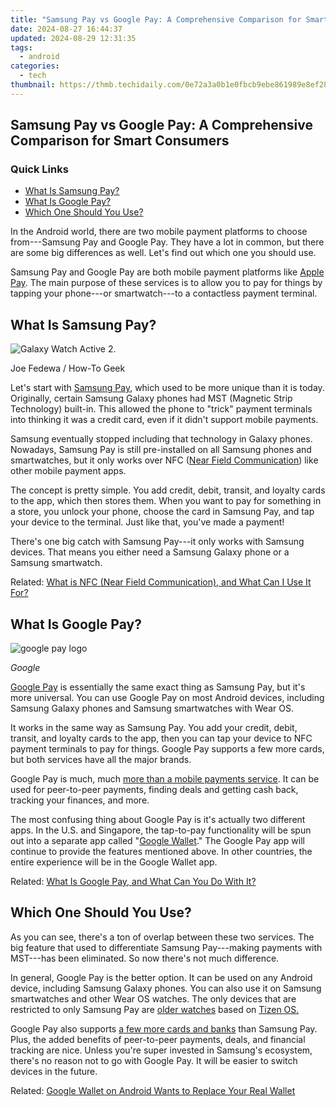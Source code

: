 ```yaml
---
title: "Samsung Pay vs Google Pay: A Comprehensive Comparison for Smart Consumers"
date: 2024-08-27 16:44:37
updated: 2024-08-29 12:31:35
tags:
  - android
categories:
  - tech
thumbnail: https://thmb.techidaily.com/0e72a3a0b1e0fbcb9ebe861989e8ef2804120ce5c4aff1602144d59f4707b3ef.jpg
---
```


## Samsung Pay vs Google Pay: A Comprehensive Comparison for Smart Consumers

### Quick Links

* [What Is Samsung Pay?](https://extra-tips.techidaily.com/in-2024-aspers-secrets-soundscapes-that-lull-you-to-sleep/)
* [What Is Google Pay?](https://fake-location.techidaily.com/all-must-knows-to-use-fake-gps-go-location-spoofer-on-oppo-reno-10-pro-5g-drfone-by-drfone-virtual-android/)
* [Which One Should You Use?](https://facebook-clips.techidaily.com/how-to-delete-video-posts-android-and-windows-devices-for-2024/)

 In the Android world, there are two mobile payment platforms to choose from---Samsung Pay and Google Pay. They have a lot in common, but there are some big differences as well. Let's find out which one you should use.

 Samsung Pay and Google Pay are both mobile payment platforms like [Apple Pay](https://vimeo-videos.techidaily.com/efficient-techniques-for-accessing-and-saving-vimeo-videos/). The main purpose of these services is to allow you to pay for things by tapping your phone---or smartwatch---to a contactless payment terminal.

##  What Is Samsung Pay?

![Galaxy Watch Active 2.](https://static1.howtogeekimages.com/wordpress/wp-content/uploads/2020/11/samsung-pay-watch-hero2.png) 

Joe Fedewa / How-To Geek

 Let's start with [Samsung Pay](https://shop-links.co/link/?exclusive=1&publisher_slug=itechdaily19598&url=https%3A%2F%2Fwww.samsung.com%2Fglobal%2Fgalaxy%2Fsamsung-pay%2F), which used to be more unique than it is today. Originally, certain Samsung Galaxy phones had MST (Magnetic Strip Technology) built-in. This allowed the phone to "trick" payment terminals into thinking it was a credit card, even if it didn't support mobile payments.

 Samsung eventually stopped including that technology in Galaxy phones. Nowadays, Samsung Pay is still pre-installed on all Samsung phones and smartwatches, but it only works over NFC ([Near Field Communication](https://extra-information.techidaily.com/the-definitive-guide-to-audio-interfaces-in-podcasting/)) like other mobile payment apps.

 The concept is pretty simple. You add credit, debit, transit, and loyalty cards to the app, which then stores them. When you want to pay for something in a store, you unlock your phone, choose the card in Samsung Pay, and tap your device to the terminal. Just like that, you've made a payment!

 There's one big catch with Samsung Pay---it only works with Samsung devices. That means you either need a Samsung Galaxy phone or a Samsung smartwatch.

Related: [What is NFC (Near Field Communication), and What Can I Use It For?](https://extra-information.techidaily.com/the-definitive-guide-to-audio-interfaces-in-podcasting/) 

##  What Is Google Pay?

![google pay logo](https://static1.howtogeekimages.com/wordpress/wp-content/uploads/2020/11/Google-Pay-hero.png) 

_Google_

[Google Pay](https://pay.google.com/) is essentially the same exact thing as Samsung Pay, but it's more universal. You can use Google Pay on most Android devices, including Samsung Galaxy phones and Samsung smartwatches with Wear OS.

 It works in the same way as Samsung Pay. You add your credit, debit, transit, and loyalty cards to the app, then you can tap your device to NFC payment terminals to pay for things. Google Pay supports a few more cards, but both services have all the major brands.

 Google Pay is much, much [more than a mobile payments service](https://extra-skills.techidaily.com/updated-overcoming-content-constraints-s-virtual-world/). It can be used for peer-to-peer payments, finding deals and getting cash back, tracking your finances, and more.

 The most confusing thing about Google Pay is it's actually two different apps. In the U.S. and Singapore, the tap-to-pay functionality will be spun out into a separate app called "[Google Wallet](https://bypass-frp.techidaily.com/in-2024-the-complete-guide-to-vivo-y100t-frp-bypass-everything-you-need-to-know-by-drfone-android/)." The Google Pay app will continue to provide the features mentioned above. In other countries, the entire experience will be in the Google Wallet app.

Related: [What Is Google Pay, and What Can You Do With It?](https://extra-skills.techidaily.com/updated-overcoming-content-constraints-s-virtual-world/) 

##  Which One Should You Use?

 As you can see, there's a ton of overlap between these two services. The big feature that used to differentiate Samsung Pay---making payments with MST---has been eliminated. So now there's not much difference.

 In general, Google Pay is the better option. It can be used on any Android device, including Samsung Galaxy phones. You can also use it on Samsung smartwatches and other Wear OS watches. The only devices that are restricted to only Samsung Pay are [older watches](https://win-blog.techidaily.com/mastering-the-art-of-uninterrupted-gaming-fix-stutter-and-freeze-in-outriders-pc-version/) based on [Tizen OS.](https://video-ai-editor.techidaily.com/updated-in-2024-beginners-guide-10-best-cartoon-makers-for-web-and-desktop/) 

 Google Pay also supports [a few more cards and banks](https://support.google.com/pay/answer/7351835?hl=en) than Samsung Pay. Plus, the added benefits of peer-to-peer payments, deals, and financial tracking are nice. Unless you're super invested in Samsung's ecosystem, there's no reason not to go with Google Pay. It will be easier to switch devices in the future.

Related: [Google Wallet on Android Wants to Replace Your Real Wallet](https://bypass-frp.techidaily.com/in-2024-the-complete-guide-to-vivo-y100t-frp-bypass-everything-you-need-to-know-by-drfone-android/)

<ins class="adsbygoogle"
     style="display:block"
     data-ad-format="autorelaxed"
     data-ad-client="ca-pub-7571918770474297"
     data-ad-slot="1223367746"></ins>



<ins class="adsbygoogle"
     style="display:block"
     data-ad-client="ca-pub-7571918770474297"
     data-ad-slot="8358498916"
     data-ad-format="auto"
     data-full-width-responsive="true"></ins>
